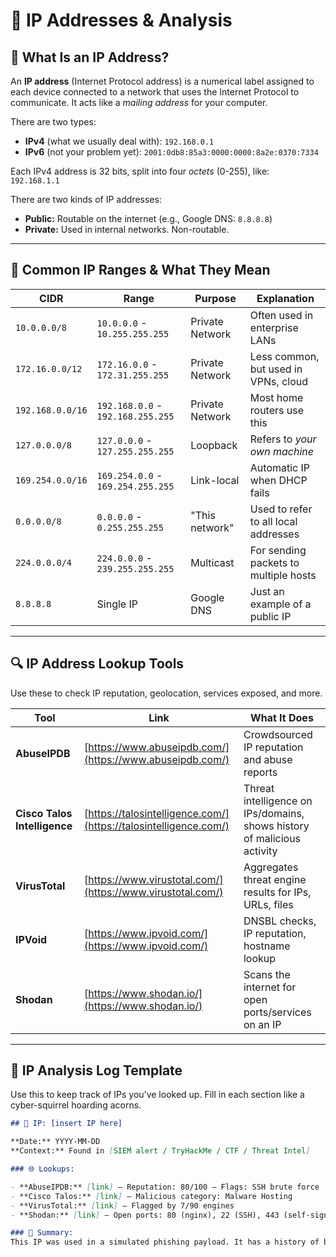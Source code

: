 # 🧠 IP Addresses & Analysis

## 📘 What Is an IP Address?

An **IP address** (Internet Protocol address) is a numerical label assigned to each device connected to a network that uses the Internet Protocol to communicate. It acts like a *mailing address* for your computer.

There are two types:
- **IPv4** (what we usually deal with): `192.168.0.1`
- **IPv6** (not your problem yet): `2001:0db8:85a3:0000:0000:8a2e:0370:7334`

Each IPv4 address is 32 bits, split into four *octets* (0-255), like:  
`192.168.1.1`

There are two kinds of IP addresses:
- **Public:** Routable on the internet (e.g., Google DNS: `8.8.8.8`)
- **Private:** Used in internal networks. Non-routable.

---

## 🔐 Common IP Ranges & What They Mean

| CIDR | Range | Purpose | Explanation |
|------|-------|---------|-------------|
| `10.0.0.0/8` | `10.0.0.0` - `10.255.255.255` | Private Network | Often used in enterprise LANs |
| `172.16.0.0/12` | `172.16.0.0` - `172.31.255.255` | Private Network | Less common, but used in VPNs, cloud |
| `192.168.0.0/16` | `192.168.0.0` - `192.168.255.255` | Private Network | Most home routers use this |
| `127.0.0.0/8` | `127.0.0.0` - `127.255.255.255` | Loopback | Refers to *your own machine* |
| `169.254.0.0/16` | `169.254.0.0` - `169.254.255.255` | Link-local | Automatic IP when DHCP fails |
| `0.0.0.0/8` | `0.0.0.0` - `0.255.255.255` | "This network" | Used to refer to all local addresses |
| `224.0.0.0/4` | `224.0.0.0` - `239.255.255.255` | Multicast | For sending packets to multiple hosts |
| `8.8.8.8` | Single IP | Google DNS | Just an example of a public IP |

---

## 🔍 IP Address Lookup Tools

Use these to check IP reputation, geolocation, services exposed, and more.

| Tool | Link | What It Does |
|------|------|--------------|
| **AbuseIPDB** | [https://www.abuseipdb.com/](https://www.abuseipdb.com/) | Crowdsourced IP reputation and abuse reports |
| **Cisco Talos Intelligence** | [https://talosintelligence.com/](https://talosintelligence.com/) | Threat intelligence on IPs/domains, shows history of malicious activity |
| **VirusTotal** | [https://www.virustotal.com/](https://www.virustotal.com/) | Aggregates threat engine results for IPs, URLs, files |
| **IPVoid** | [https://www.ipvoid.com/](https://www.ipvoid.com/) | DNSBL checks, IP reputation, hostname lookup |
| **Shodan** | [https://www.shodan.io/](https://www.shodan.io/) | Scans the internet for open ports/services on an IP |

---

## 📁 IP Analysis Log Template

Use this to keep track of IPs you’ve looked up. Fill in each section like a cyber-squirrel hoarding acorns.

```markdown
## 🔎 IP: [insert IP here]

**Date:** YYYY-MM-DD  
**Context:** Found in [SIEM alert / TryHackMe / CTF / Threat Intel]

### 🌐 Lookups:

- **AbuseIPDB:** [link] — Reputation: 80/100 — Flags: SSH brute force
- **Cisco Talos:** [link] — Malicious category: Malware Hosting
- **VirusTotal:** [link] — Flagged by 7/90 engines
- **Shodan:** [link] — Open ports: 80 (nginx), 22 (SSH), 443 (self-signed cert)

### 📍 Summary:
This IP was used in a simulated phishing payload. It has a history of brute force SSH attempts and currently exposes a default nginx server. Low confidence in real-world impact, but decent training example.

